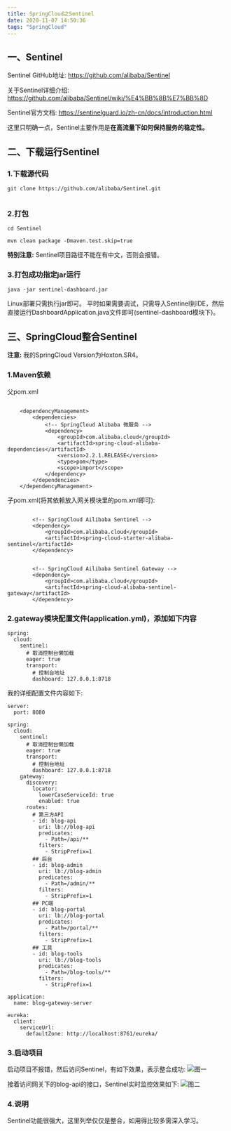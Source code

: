 ```yaml
---
title: SpringCloud之Sentinel
date: 2020-11-07 14:50:36
tags: "SpringCloud"
---
```


## 一、Sentinel

Sentinel GitHub地址:
https://github.com/alibaba/Sentinel

关于Sentinel详细介绍:
https://github.com/alibaba/Sentinel/wiki/%E4%BB%8B%E7%BB%8D

Sentinel官方文档:
https://sentinelguard.io/zh-cn/docs/introduction.html
<!--more-->
这里只明确一点，Sentinel主要作用是**在高流量下如何保持服务的稳定性。**


## 二、下载运行Sentinel

### 1.下载源代码
```
git clone https://github.com/alibaba/Sentinel.git


```

### 2.打包
```
cd Sentinel

mvn clean package -Dmaven.test.skip=true

```
**特别注意:**
Sentinel项目路径不能在有中文，否则会报错。

### 3.打包成功指定jar运行
```
java -jar sentinel-dashboard.jar

```

Linux部署只需执行jar即可。
平时如果需要调试，只需导入Sentinel到IDE，然后直接运行DashboardApplication.java文件即可(sentinel-dashboard模块下)。

## 三、SpringCloud整合Sentinel

**注意:**
我的SpringCloud Version为Hoxton.SR4。

### 1.Maven依赖
父pom.xml
```
      
    <dependencyManagement>
        <dependencies>
            <!-- SpringCloud Alibaba 微服务 -->
            <dependency>
                <groupId>com.alibaba.cloud</groupId>
                <artifactId>spring-cloud-alibaba-dependencies</artifactId>
                <version>2.2.1.RELEASE</version>
                <type>pom</type>
                <scope>import</scope>
            </dependency>
        </dependencies>
    </dependencyManagement>

```

子pom.xml(将其依赖放入网关模块里的pom.xml即可):
```

        <!-- SpringCloud Ailibaba Sentinel -->
        <dependency>
            <groupId>com.alibaba.cloud</groupId>
            <artifactId>spring-cloud-starter-alibaba-sentinel</artifactId>
        </dependency>


        <!-- SpringCloud Ailibaba Sentinel Gateway -->
        <dependency>
            <groupId>com.alibaba.cloud</groupId>
            <artifactId>spring-cloud-alibaba-sentinel-gateway</artifactId>
        </dependency>

```

### 2.gateway模块配置文件(application.yml)，添加如下内容
```
spring:
  cloud:
    sentinel:
      # 取消控制台懒加载
      eager: true
      transport:
        # 控制台地址
        dashboard: 127.0.0.1:8718

```

我的详细配置文件内容如下:
```
server:
  port: 8080

spring:
  cloud:
    sentinel:
      # 取消控制台懒加载
      eager: true
      transport:
        # 控制台地址
        dashboard: 127.0.0.1:8718
    gateway:
      discovery:
        locator:
          lowerCaseServiceId: true
          enabled: true
      routes:
        # 第三方API
        - id: blog-api
          uri: lb://blog-api
          predicates:
            - Path=/api/**
          filters:
            - StripPrefix=1
        ## 后台
        - id: blog-admin
          uri: lb://blog-admin
          predicates:
            - Path=/admin/**
          filters:
            - StripPrefix=1
        ## PC端
        - id: blog-portal
          uri: lb://blog-portal
          predicates:
            - Path=/portal/**
          filters:
            - StripPrefix=1
        ## 工具
        - id: blog-tools
          uri: lb://blog-tools
          predicates:
            - Path=/blog-tools/**
          filters:
            - StripPrefix=1

application:
  name: blog-gateway-server

eureka:
  client:
    serviceUrl:
      defaultZone: http://localhost:8761/eureka/

```

### 3.启动项目

启动项目不报错，然后访问Sentinel，有如下效果，表示整合成功:
![图一](SpringCloud之Sentinel/01.png)

接着访问网关下的blog-api的接口，Sentinel实时监控效果如下:
![图二](SpringCloud之Sentinel/02.png)

### 4.说明
Sentinel功能很强大，这里列举仅仅是整合，如用得比较多需深入学习。